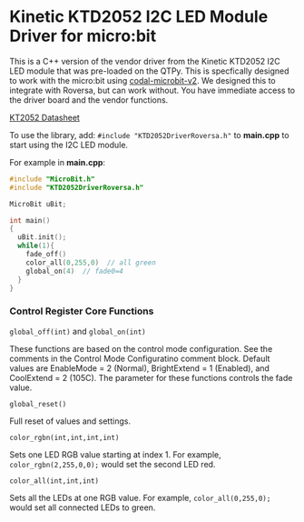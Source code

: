 # Kinetic KTD2052 I2C LED Module Driver for micro:bit

This is a C++ version of the vendor driver from the Kinetic KTD2052 I2C LED module that was pre-loaded on the QTPy. This is specfically designed to work with the micro:bit using [codal-microbit-v2](https://github.com/lancaster-university/microbit-v2-samples). We designed this to integrate with Roversa, but can work without. You have immediate access to the driver board and the vendor functions. 

[KT2052 Datasheet](https://www.mouser.com/datasheet/2/936/KTD2052_04b-2887351.pdf)

To use the library, add:
`#include "KTD2052DriverRoversa.h"`
to **main.cpp** to start using the I2C LED module.

For example in **main.cpp**:
```cpp
#include "MicroBit.h"
#include "KTD2052DriverRoversa.h"

MicroBit uBit;

int main()
{
  uBit.init();
  while(1){
    fade_off()
    color_all(0,255,0)  // all green
    global_on(4)  // fade0=4
  }
}
```

### Control Register Core Functions

`global_off(int)` and `global_on(int)`

These functions are based on the control mode configuration. See the comments in the Control Mode Configuratino comment block. Default values are EnableMode = 2 (Normal), BrightExtend = 1 (Enabled), and CoolExtend = 2 (105C). The parameter for these functions controls the fade value.

`global_reset()` 

Full reset of values and settings.

`color_rgbn(int,int,int,int)`

Sets one LED RGB value starting at index 1. For example, `color_rgbn(2,255,0,0);` would set the second LED red.

`color_all(int,int,int)`

Sets all the LEDs at one RGB value. For example, `color_all(0,255,0);` would set all connected LEDs to green.


